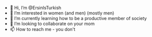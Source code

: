 - 👋 Hi, I’m @ErsinIsTurkish
- 👀 I’m interested in women (and men) (mostly men)
- 🌱 I’m currently learning how to be a productive member of society
- 💞️ I’m looking to collaborate on your mom
- 📫 How to reach me - you don't

<!---
ErsinIsTurkish/ErsinIsTurkish is a ✨ special ✨ repository because its `README.md` (this file) appears on your GitHub profile.
You can click the Preview link to take a look at your changes.
--->
